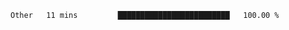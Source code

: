 <!--START_SECTION:waka-->

```txt
Other   11 mins         █████████████████████████   100.00 %
```

<!--END_SECTION:waka-->